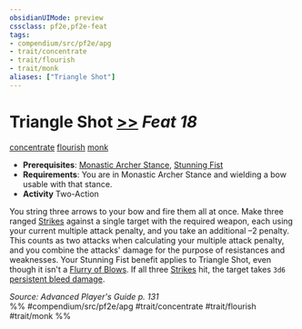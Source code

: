 ```yaml
---
obsidianUIMode: preview
cssclass: pf2e,pf2e-feat
tags:
- compendium/src/pf2e/apg
- trait/concentrate
- trait/flourish
- trait/monk
aliases: ["Triangle Shot"]
---
```

# Triangle Shot  [>>](/rules/core-rulebook/chapter-9-playing-the-game.md#Actions "Two-Action") *Feat 18*  
[concentrate](/rules/traits/concentrate.md)  [flourish](/rules/traits/flourish.md)  [monk](/rules/traits/monk.md)  

- **Prerequisites**: [Monastic Archer Stance](/compendium/feats/monastic-archer-stance-apg.md), [Stunning Fist](/compendium/feats/stunning-fist.md)
- **Requirements**: You are in Monastic Archer Stance and wielding a bow usable with that stance.
- **Activity** Two-Action

You string three arrows to your bow and fire them all at once. Make three ranged [Strikes](/rules/actions/strike.md) against a single target with the required weapon, each using your current multiple attack penalty, and you take an additional –2 penalty. This counts as two attacks when calculating your multiple attack penalty, and you combine the attacks' damage for the purpose of resistances and weaknesses. Your Stunning Fist benefit applies to Triangle Shot, even though it isn't a [Flurry of Blows](/rules/actions/flurry-of-blows.md). If all three [Strikes](/rules/actions/strike.md) hit, the target takes `3d6` [persistent bleed damage](/rules/conditions.md#Persistent%20Damage).

*Source: Advanced Player's Guide p. 131*  
%% #compendium/src/pf2e/apg #trait/concentrate #trait/flourish #trait/monk %%